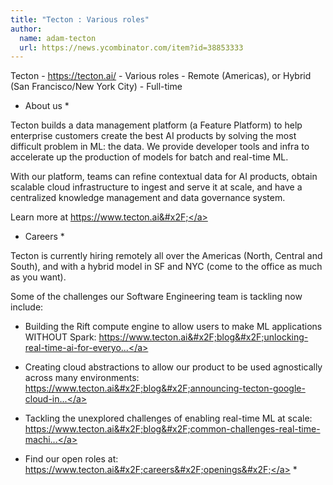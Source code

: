 ```yaml
---
title: "Tecton : Various roles"
author:
  name: adam-tecton
  url: https://news.ycombinator.com/item?id=38853333
---
```

Tecton - <a href="https:&#x2F;&#x2F;tecton.ai&#x2F;" rel="nofollow">https:&#x2F;&#x2F;tecton.ai&#x2F;</a> - Various roles - Remote (Americas), or Hybrid (San Francisco&#x2F;New York City) - Full-time

* About us *

Tecton builds a data management platform (a Feature Platform) to help enterprise customers create the best AI products by solving the most difficult problem in ML: the data. We provide developer tools and infra to accelerate up the production of models for batch and real-time ML.

With our platform, teams can refine contextual data for AI products, obtain scalable cloud infrastructure to ingest and serve it at scale, and have a centralized knowledge management and data governance system.

Learn more at <a href="https:&#x2F;&#x2F;www.tecton.ai&#x2F;" rel="nofollow">https:&#x2F;&#x2F;www.tecton.ai&#x2F;</a>

* Careers *

Tecton is currently hiring remotely all over the Americas (North, Central and South), and with a hybrid model in SF and NYC (come to the office as much as you want).

Some of the challenges our Software Engineering team is tackling now include:

- Building the Rift compute engine to allow users to make ML applications WITHOUT Spark: <a href="https:&#x2F;&#x2F;www.tecton.ai&#x2F;blog&#x2F;unlocking-real-time-ai-for-everyone-with-tecton&#x2F;" rel="nofollow">https:&#x2F;&#x2F;www.tecton.ai&#x2F;blog&#x2F;unlocking-real-time-ai-for-everyo...</a>

- Creating cloud abstractions to allow our product to be used agnostically across many environments: <a href="https:&#x2F;&#x2F;www.tecton.ai&#x2F;blog&#x2F;announcing-tecton-google-cloud-integration&#x2F;" rel="nofollow">https:&#x2F;&#x2F;www.tecton.ai&#x2F;blog&#x2F;announcing-tecton-google-cloud-in...</a>

- Tackling the unexplored challenges of enabling real-time ML at scale: <a href="https:&#x2F;&#x2F;www.tecton.ai&#x2F;blog&#x2F;common-challenges-real-time-machine-learning-feast-tecton&#x2F;" rel="nofollow">https:&#x2F;&#x2F;www.tecton.ai&#x2F;blog&#x2F;common-challenges-real-time-machi...</a>

* Find our open roles at: <a href="https:&#x2F;&#x2F;www.tecton.ai&#x2F;careers&#x2F;openings&#x2F;" rel="nofollow">https:&#x2F;&#x2F;www.tecton.ai&#x2F;careers&#x2F;openings&#x2F;</a> *
